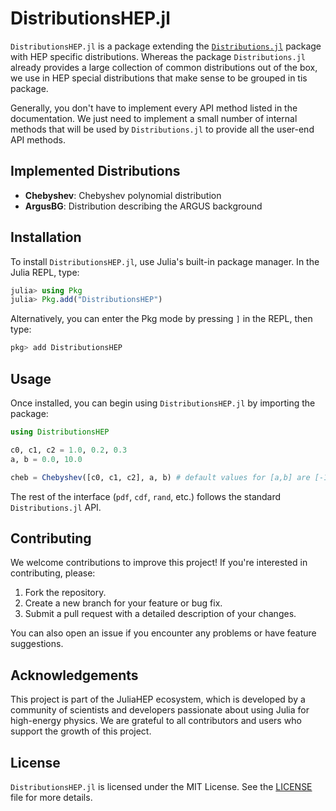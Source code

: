 # DistributionsHEP.jl

`DistributionsHEP.jl` is a package extending the [`Distributions.jl`](https://github.com/JuliaStats/Distributions.jl) package with HEP specific distributions. 
Whereas the package `Distributions.jl` already provides a large collection of common distributions out of the box, we use in HEP special distributions that make sense to be grouped in tis package. 

Generally, you don't have to implement every API method listed in the documentation. We just need to implement a small number of internal methods that will be used by `Distributions.jl` to provide all the user-end API methods.

## Implemented Distributions

- **Chebyshev**: Chebyshev polynomial distribution
- **ArgusBG**: Distribution describing the ARGUS background

## Installation

To install `DistributionsHEP.jl`, use Julia's built-in package manager. In the Julia REPL, type:

```julia
julia> using Pkg
julia> Pkg.add("DistributionsHEP")
```

Alternatively, you can enter the Pkg mode by pressing `]` in the REPL, then type:

```julia
pkg> add DistributionsHEP
```

## Usage

Once installed, you can begin using `DistributionsHEP.jl` by importing the package:

```julia
using DistributionsHEP

c0, c1, c2 = 1.0, 0.2, 0.3
a, b = 0.0, 10.0

cheb = Chebyshev([c0, c1, c2], a, b) # default values for [a,b] are [-1,1]
```

The rest of the interface (`pdf`, `cdf`, `rand`, etc.) follows the standard `Distributions.jl` API.

## Contributing

We welcome contributions to improve this project! If you're interested in contributing, please:

1. Fork the repository.
2. Create a new branch for your feature or bug fix.
3. Submit a pull request with a detailed description of your changes.

You can also open an issue if you encounter any problems or have feature suggestions.

## Acknowledgements

This project is part of the JuliaHEP ecosystem, which is developed by a community of scientists
and developers passionate about using Julia for high-energy physics. We are grateful to
all contributors and users who support the growth of this project.

## License

`DistributionsHEP.jl` is licensed under the MIT License.
See the [LICENSE](https://github.com/JuliaHEP/DistributionsHEP.jl/blob/main/LICENSE) file for more details.
